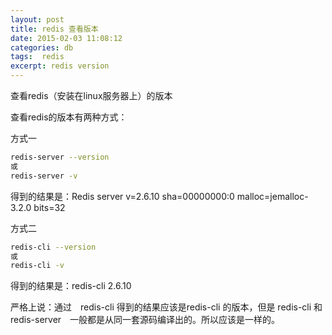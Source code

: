 ```yaml
---
layout: post
title: redis 查看版本
date: 2015-02-03 11:08:12
categories: db
tags:  redis
excerpt: redis version
---
```


查看redis（安装在linux服务器上）的版本

查看redis的版本有两种方式：

方式一

```sh 
redis-server --version 
或 
redis-server -v 
```

得到的结果是：Redis server v=2.6.10 sha=00000000:0 malloc=jemalloc-3.2.0 bits=32

方式二

```sh
redis-cli --version 
或
redis-cli -v
```

得到的结果是：redis-cli 2.6.10

严格上说：通过　redis-cli 得到的结果应该是redis-cli 的版本，但是 redis-cli 和redis-server　一般都是从同一套源码编译出的。所以应该是一样的。

